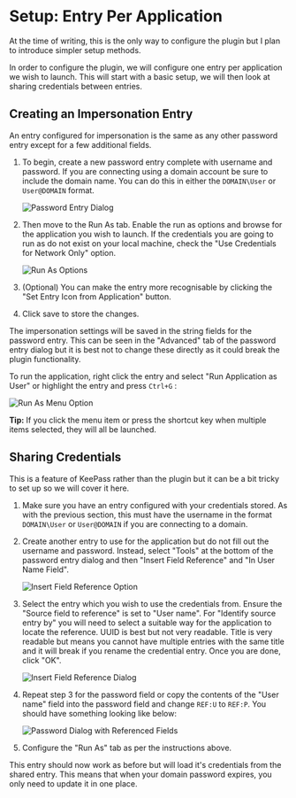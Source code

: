 # Setup: Entry Per Application #

At the time of writing, this is the only way to configure the plugin but I plan to introduce simpler setup methods.

In order to configure the plugin, we will configure one entry per application we wish to launch. This will start with a basic setup, we will then look at sharing credentials between entries.

## Creating an Impersonation Entry ##

An entry configured for impersonation is the same as any other password entry except for a few additional fields.

1. To begin, create a new password entry complete with username and password. If you are connecting using a domain account be sure to include the domain name. You can do this in either the `DOMAIN\User` or `User@DOMAIN` format.

   ![Password Entry Dialog](..\images\PasswordEntryDialog.png)

2. Then move to the Run As tab. Enable the run as options and browse for the application you wish to launch. If the credentials you are going to run as do not exist on your local machine, check the "Use Credentials for Network Only" option.

   ![Run As Options](..\images\PasswordEntryRunAsOptions.png)

3. (Optional) You can make the entry more recognisable by clicking the "Set Entry Icon from Application" button.
4. Click save to store the changes.

The impersonation settings will be saved in the string fields for the password entry. This can be seen in the "Advanced" tab of the password entry dialog but it is best not to change these directly as it could break the plugin functionality.

To run the application, right click the entry and select "Run Application as User" or highlight the entry and press `Ctrl+G` :

![Run As Menu Option](..\images\RunApplicationMenuItem.png)

**Tip:** If you click the menu item or press the shortcut key when multiple items selected, they will all be launched.

## Sharing Credentials ##

This is a feature of KeePass rather than the plugin but it can be a bit tricky to set up so we will cover it here.

1. Make sure you have an entry configured with your credentials stored. As with the previous section, this must have the username in the format `DOMAIN\User` or `User@DOMAIN` if you are connecting to a domain.
2. Create another entry to use for the application but do not fill out the username and password. Instead, select "Tools" at the bottom of the password entry dialog and then "Insert Field Reference" and "In User Name Field".

   ![Insert Field Reference Option](..\images\PasswordEntryDialogInsertFieldReference.png)

3. Select the entry which you wish to use the credentials from. Ensure the "Source field to reference" is set to "User name". For "Identify source entry by" you will need to select a suitable way for the application to locate the reference. UUID is best but not very readable. Title is very readable but means you cannot have multiple entries with the same title and it will break if you rename the credential entry. Once you are done, click "OK".

   ![Insert Field Reference Dialog](..\images\InsertFieldReferenceDialog.png)

4. Repeat step 3 for the password field or copy the contents of the "User name" field into the password field and change `REF:U` to `REF:P`. You should have something looking like below:

   ![Password Dialog with Referenced Fields](..\images\PasswordEntryDialogReferencedFields.png)

5. Configure the "Run As" tab as per the instructions above.

This entry should now work as before but will load it's credentials from the shared entry. This means that when your domain password expires, you only need to update it in one place.